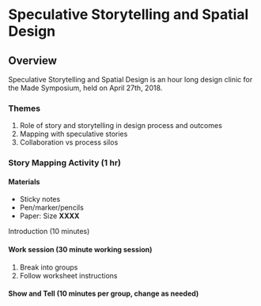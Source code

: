 # Speculative Storytelling and Spatial Design

## Overview

Speculative Storytelling and Spatial Design is an hour long design clinic for the Made Symposium, held on April 27th, 2018.

### Themes

1. Role of story and storytelling in design process and outcomes
2. Mapping with speculative stories
3. Collaboration vs process silos

### Story Mapping Activity \(1 hr\)

#### Materials

* Sticky notes
* Pen/marker/pencils
* Paper: Size **XXXX**

Introduction \(10 minutes\)

#### Work session \(30 minute working session\)

1. Break into groups
2. Follow worksheet instructions

#### Show and Tell \(10 minutes per group, change as needed\)



